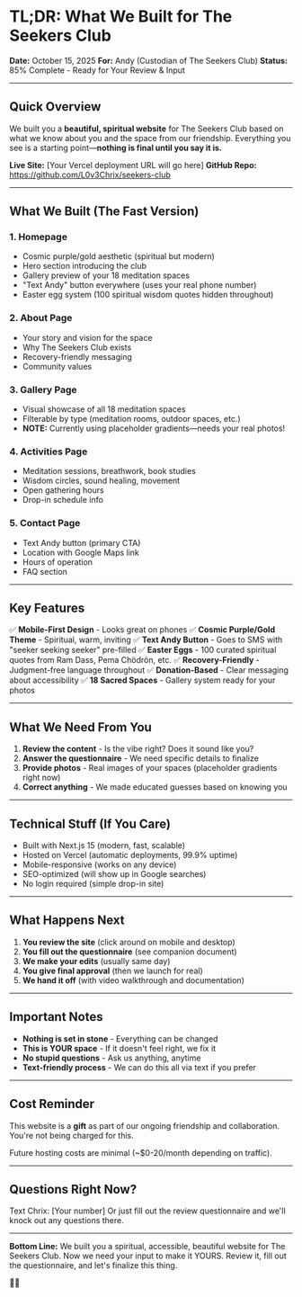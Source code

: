 # TL;DR: What We Built for The Seekers Club

**Date:** October 15, 2025
**For:** Andy (Custodian of The Seekers Club)
**Status:** 85% Complete - Ready for Your Review & Input

---

## Quick Overview

We built you a **beautiful, spiritual website** for The Seekers Club based on what we know about you and the space from our friendship. Everything you see is a starting point—**nothing is final until you say it is.**

**Live Site:** [Your Vercel deployment URL will go here]
**GitHub Repo:** https://github.com/L0v3Chrix/seekers-club

---

## What We Built (The Fast Version)

### 1. **Homepage**
- Cosmic purple/gold aesthetic (spiritual but modern)
- Hero section introducing the club
- Gallery preview of your 18 meditation spaces
- "Text Andy" button everywhere (uses your real phone number)
- Easter egg system (100 spiritual wisdom quotes hidden throughout)

### 2. **About Page**
- Your story and vision for the space
- Why The Seekers Club exists
- Recovery-friendly messaging
- Community values

### 3. **Gallery Page**
- Visual showcase of all 18 meditation spaces
- Filterable by type (meditation rooms, outdoor spaces, etc.)
- **NOTE:** Currently using placeholder gradients—needs your real photos!

### 4. **Activities Page**
- Meditation sessions, breathwork, book studies
- Wisdom circles, sound healing, movement
- Open gathering hours
- Drop-in schedule info

### 5. **Contact Page**
- Text Andy button (primary CTA)
- Location with Google Maps link
- Hours of operation
- FAQ section

---

## Key Features

✅ **Mobile-First Design** - Looks great on phones
✅ **Cosmic Purple/Gold Theme** - Spiritual, warm, inviting
✅ **Text Andy Button** - Goes to SMS with "seeker seeking seeker" pre-filled
✅ **Easter Eggs** - 100 curated spiritual quotes from Ram Dass, Pema Chödrön, etc.
✅ **Recovery-Friendly** - Judgment-free language throughout
✅ **Donation-Based** - Clear messaging about accessibility
✅ **18 Sacred Spaces** - Gallery system ready for your photos

---

## What We Need From You

1. **Review the content** - Is the vibe right? Does it sound like you?
2. **Answer the questionnaire** - We need specific details to finalize
3. **Provide photos** - Real images of your spaces (placeholder gradients right now)
4. **Correct anything** - We made educated guesses based on knowing you

---

## Technical Stuff (If You Care)

- Built with Next.js 15 (modern, fast, scalable)
- Hosted on Vercel (automatic deployments, 99.9% uptime)
- Mobile-responsive (works on any device)
- SEO-optimized (will show up in Google searches)
- No login required (simple drop-in site)

---

## What Happens Next

1. **You review the site** (click around on mobile and desktop)
2. **You fill out the questionnaire** (see companion document)
3. **We make your edits** (usually same day)
4. **You give final approval** (then we launch for real)
5. **We hand it off** (with video walkthrough and documentation)

---

## Important Notes

- **Nothing is set in stone** - Everything can be changed
- **This is YOUR space** - If it doesn't feel right, we fix it
- **No stupid questions** - Ask us anything, anytime
- **Text-friendly process** - We can do this all via text if you prefer

---

## Cost Reminder

This website is a **gift** as part of our ongoing friendship and collaboration. You're not being charged for this.

Future hosting costs are minimal (~$0-20/month depending on traffic).

---

## Questions Right Now?

Text Chrix: [Your number]
Or just fill out the review questionnaire and we'll knock out any questions there.

---

**Bottom Line:** We built you a spiritual, accessible, beautiful website for The Seekers Club. Now we need your input to make it YOURS. Review it, fill out the questionnaire, and let's finalize this thing.

🙏✨
